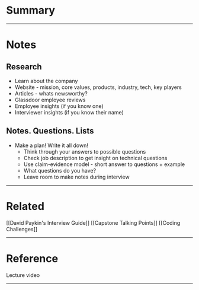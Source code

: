 # Summary

---
# Notes
## Research
- Learn about the company
- Website - mission, core values, products, industry, tech, key players
- Articles - whats newsworthy?
- Glassdoor employee reviews
- Employee insights (if you know one)
- Interviewer insights (if you know their name)

## Notes. Questions. Lists
- Make a plan! Write it all down! 
	- Think through your answers to possible questions
	- Check job description to get insight on technical questions
	- Use claim-evidence model - short answer to questions + example
	- What questions do you have?
	- Leave room to make notes during interview

---
# Related
[[David Paykin's Interview Guide]]
[[Capstone Talking Points]]
[[Coding Challenges]]

---
# Reference
Lecture video

---

